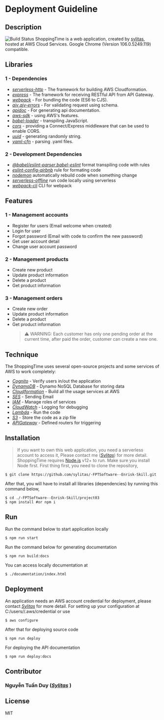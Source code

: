 # Deployment Guideline

## Description

![Build Status](https://travis-ci.org/joemccann/dillinger.svg?branch=master)
ShoppingTime is a web application, created by [sylitas](https://sylitas.herokuapp.com/), hosted at AWS Cloud Services. Google Chrome (Version 106.0.5249.119) compatible.

## Libraries

### 1 - Dependencies

- [_serverless-http_](https://www.npmjs.com/package/serverless-http) - The framework for building AWS Cloudformation.
- [_express_](https://www.npmjs.com/package/express) - The framework for receiving RESTful API from API Gateway.
- [_webpack_](https://www.npmjs.com/package/webpack) - For bundling the code (ES6 to CJS).
- [_ajv_,_ajv-errors_](https://www.npmjs.com/package/ajv) - For validating request using schema.
- [_apidoc_](https://www.npmjs.com/package/apidoc) - For generating api documentation.
- [_aws-sdk_](https://www.npmjs.com/package/aws-sdk) - using AWS's features.
- [_babel-loader_](https://www.npmjs.com/package/babel-loader) - transpiling JavaScript.
- [_cors_](https://www.npmjs.com/package/cors) - providing a Connect/Express middleware that can be used to enable CORS.
- [_uuid_](https://www.npmjs.com/package/uuid) - generating randomly string.
- [_yaml-cfn_](https://www.npmjs.com/package/yaml-cfn) - parsing .yaml files.

### 2 - Development Dependencies

- [_@babel/eslint-parser_,_babel-eslint_]() format transpiling code with rules
- [_eslint-config-airbnb_]() rule for formating code
- [_nodemon_]() automatically rebuild code when something change
- [_serverless-offline_]() run code locally using serverless
- [_webpack-cli_]() CLI for webpack

## Features

### 1 - Management accounts

- Register for users (Email welcome when created)
- Login for user
- Forgot password (Email with code to confirm the new password)
- Get user account detail
- Change user account password

### 2 - Management products

- Create new product
- Update product information
- Delete a product
- Get product information

### 3 - Management orders

- Create new order
- Update product information
- Delete a product
- Get product information
  > :warning: WARNING: Each customer has only one pending order at the current time, after paid the order, customer can create a new one.

## Technique

The ShoppingTime uses several open-source projects and some services of AWS to work completely:

- [_Cognito_]() - Verify users in/out the application
- [_DynamoDB_]() - Dynamo NoSQL Database for storing data
- [_Cloudformation_]() - Build all the usage services at AWS
- [_SES_]() - Sending Email
- [_IAM_]() - Manage roles of services
- [_CloudWatch_]() - Logging for debugging
- [_Lambda_]() - Run the code
- [_S3_]() - Store the code as a zip file
- [_APIGateway_]() - Defined routers for triggering

## Installation

> If you want to own this web application, you need a serverless account to access it, Please contact me ([_Sylitas_](https://sylitas.herokuapp.com/)) for more detail.
> ShoppingTime requires [Node.js](https://nodejs.org/) v12+ to run. Make sure you install Node first.
> First thing first, you need to clone the repository,

```properties
$ git clone https://github.com/sylitas/-FPTSoftware--Enrisk-Skill.git
```

After that, you will have to install all libraries (dependencies) by running this command below,

```properties
$ cd ./-FPTSoftware--Enrisk-Skill/project03
$ npm install #or npm i
```

## Run

Run the command below to start application locally

```properties
$ npm run start
```

Run the command below for generating documentation

```properties
$ npm run build:docs
```

You can access locally documentation at

```properties
$ ./documentation/index.html
```

## Deployment

An application needs an AWS account credential for deployment, please contact [_Sylitas_](https://sylitas.herokuapp.com/) for more detail.
For setting up your configuration at C:/users/<YOUR-COMPUTER-NAME>/.aws/credential or use

```properties
$ aws configure
```

After that for deploying source code

```properties
$ npm run deploy
```

For deploying the API documentation

```properties
$ npm run deploy:docs
```

## Contributor

### Nguyễn Tuấn Duy ([_Sylitas_](https://sylitas.herokuapp.com/) )

## License

MIT
